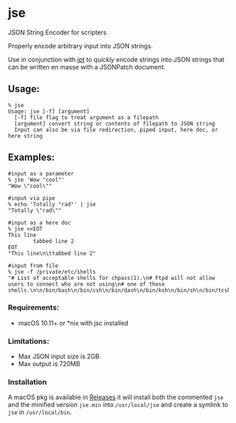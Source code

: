 # jse
JSON String Encoder for scripters

Properly encode arbitrary input into JSON strings.

Use in conjunction with [jpt](https://guthub.com/brunerd/jpt) to _quickly_ encode strings into JSON strings that can be written en masse with a JSONPatch document.

## Usage:
```
% jse
Usage: jse [-f] [argument]
  [-f] file flag to treat argument as a filepath
  [argument] convert string or contents of filepath to JSON string
  Input can also be via file redirection, piped input, here doc, or here string
```

## Examples:
```
#input as a parameter
% jse 'Wow "cool"' 
"Wow \"cool\""

#input via pipe
% echo 'Totally "rad"' | jse   
"Totally \"rad\""

#input as a here doc
% jse <<EOT
This line
        tabbed line 2
EOT
"This line\n\ttabbed line 2"

#input from file
% jse -f /private/etc/shells 
"# List of acceptable shells for chpass(1).\n# Ftpd will not allow users to connect who are not using\n# one of these shells.\n\n/bin/bash\n/bin/csh\n/bin/dash\n/bin/ksh\n/bin/sh\n/bin/tcsh\n/bin/zsh\n"
```

### Requirements:
* macOS 10.11+ or \*nix with jsc installed

### Limitations:
* Max JSON input size is 2GB
* Max output is 720MB

### Installation
A macOS pkg is available in [Releases](https://github.com/brunerd/jse/releases) it will install both the commented `jse` and the minified version `jse.min` into `/usr/local/jse` and create a symlink to `jse` in `/usr/local/bin`.
